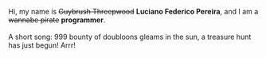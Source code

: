 Hi, my name is ~~Guybrush Threepwood~~ **Luciano Federico Pereira**, and I am a ~~wannabe pirate~~ **programmer**.<br><br>A short song: 999 bounty of doubloons gleams in the sun, a treasure hunt has just begun! Arrr!

